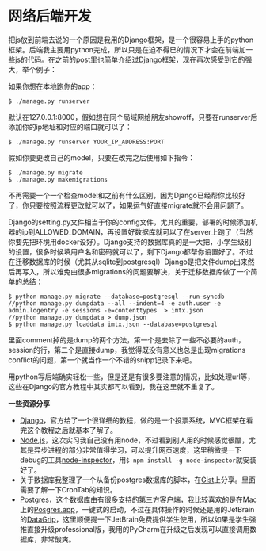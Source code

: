 # 网络后端开发

把js放到前端去说的一个原因是我用的Django框架，是一个很容易上手的python框架。后端我主要用python完成，所以只是在迫不得已的情况下才会在前端加一些js的代码。在之前的post里也简单介绍过Django框架，现在再次感受到它的强大，举个例子：

如果你想在本地跑你的app：

```shell
$ ./manage.py runserver
```

默认在127.0.0.1:8000，假如想在同个局域网给朋友showoff，只要在runserver后添加你的ip地址和对应的端口就可以了：

```shell
$ ./manage.py runserver YOUR_IP_ADDRESS:PORT
```

假如你要更改自己的model，只要在改完之后使用如下指令：

```shell
$ ./manage.py migrate
$ ./manage.py makemigrations
```
不再需要一个一个检查model和之前有什么区别，因为Django已经帮你比较好了，你只要按照流程更改就可以了，如果运气好直接migrate就不会用问题了。

Django的setting.py文件相当于你的config文件，尤其的重要，部署的时候添加机器的ip到ALLOWED_DOMAIN，再设置好数据库就可以了在server上跑了（当然你要先把环境用docker设好）。Django支持的数据库真的是一大把，小学生级别的设置，很多时候填用户名和密码就可以了，剩下Django都帮你设置好了。不过在迁移数据库的时候（尤其从sqlite到postgresql）Django是把文件dump出来然后再写入，所以难免由很多migrations的问题要解决，关于迁移数据库做了一个简单的总结：

```shell
$ python manage.py migrate --database=postgresql --run-syncdb
//python manage.py dumpdata --all --indent=4 -e auth.user -e admin.logentry -e sessions -e=contenttypes  > imtx.json
//python manage.py dumpdata > dump.json
$ python manage.py loaddata imtx.json --database=postgresql
```

里面comment掉的是dump的两个方法，第一个是去除了一些不必要的auth，session的行，第二个是直接dump，我觉得既没有意义也总是出现migrations conflict的问题，第一个就当作一个不错的snipp记录下来吧。

用python写后端确实轻松一些，但是还是有很多要注意的情况，比如处理url等，这些在Django的官方教程中其实都可以看到，我在这里就不重复了。

**一些资源分享**

* [Django](djangoproject.com)，官方给了一个很详细的教程，做的是一个投票系统，MVC框架在看完这个教程之后就基本了解了。
* [Node.js](https://nodejs.org/en/)，这次实习我自己没有用node，不过看到别人用的时候感觉很酷，尤其是异步进程的部分非常值得学习，可以提升网页速度，这里稍微提一下debug的工具[node-inspector](https://github.com/node-inspector/node-inspector)，用`$ npm install -g node-inspector`就安装好了。
* 关于数据库我整理了一个从备份postgres数据库的脚本，在[Gist](https://gist.github.com/advpetc/9ec48862fa2f64ed5505cb39c47a56ec)上分享。里面需要了解一下CronTab的知识。
* [Postgres](https://www.postgresql.org/)，这个数据库由有很多支持的第三方客户端，我比较喜欢的是在Mac上的[Posgres.app](http://postgresapp.com/)，一键式的启动，不过在具体操作的时候还是用的JetBrain的[DataGrip](https://www.jetbrains.com/datagrip/)，这里顺便提一下JetBrain免费提供学生使用，所以如果是学生强推直接升级professional版，我用的PyCharm在升级之后发现可以直接调用数据库，非常酸爽。
